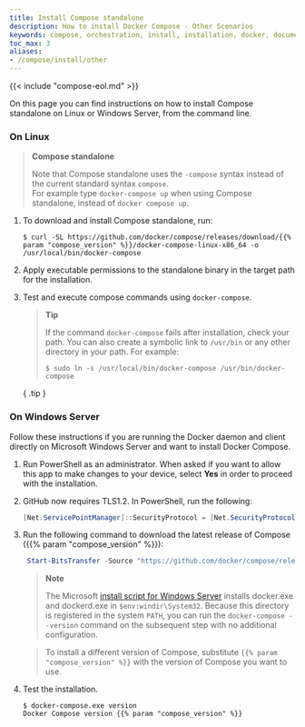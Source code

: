 ```yaml
---
title: Install Compose standalone
description: How to install Docker Compose - Other Scenarios
keywords: compose, orchestration, install, installation, docker, documentation
toc_max: 3
aliases:
- /compose/install/other
---
```


{{< include "compose-eol.md" >}}

On this page you can find instructions on how to install Compose standalone on Linux or Windows Server, from the command line.

### On Linux
> **Compose standalone**
>
> Note that Compose standalone uses the `-compose` syntax instead of the current standard syntax `compose`.  
>For example type `docker-compose up` when using Compose standalone, instead of `docker compose up`.

1. To download and install Compose standalone, run:
   ```console
   $ curl -SL https://github.com/docker/compose/releases/download/{{% param "compose_version" %}}/docker-compose-linux-x86_64 -o /usr/local/bin/docker-compose
   ```
2. Apply executable permissions to the standalone binary in the target path for the installation.
3. Test and execute compose commands using `docker-compose`.

   > **Tip**
   >
   > If the command `docker-compose` fails after installation, check your path.
   > You can also create a symbolic link to `/usr/bin` or any other directory in your path.
   > For example:
   > ```console
   > $ sudo ln -s /usr/local/bin/docker-compose /usr/bin/docker-compose
   > ```
   { .tip }

### On Windows Server

Follow these instructions if you are running the Docker daemon and client directly
on Microsoft Windows Server and want to install Docker Compose.

1.  Run PowerShell as an administrator.
    When asked if you want to allow this app to make changes to your device, select **Yes** in order to proceed with the installation.

2.  GitHub now requires TLS1.2. In PowerShell, run the following:

    ```powershell
    [Net.ServicePointManager]::SecurityProtocol = [Net.SecurityProtocolType]::Tls12
    ```
3. Run the following command to download the latest release of Compose ({{% param "compose_version" %}}):

    ```powershell
     Start-BitsTransfer -Source "https://github.com/docker/compose/releases/download/{{% param "compose_version" %}}/docker-compose-windows-x86_64.exe" -Destination $env:windir\System32\docker-compose.exe
    ```
    > **Note**
    >
    > The Microsoft [install script for Windows Server](https://learn.microsoft.com/en-us/virtualization/windowscontainers/quick-start/set-up-environment?tabs=dockerce#windows-server-1) installs docker.exe and dockerd.exe in `$env:windir\System32`.
     Because this directory is registered in the system `PATH`, you can run the `docker-compose --version` 
     command on the subsequent step with no additional configuration.

    > To install a different version of Compose, substitute `{{% param "compose_version" %}}`
    > with the version of Compose you want to use.

4.  Test the installation.

    ```console
    $ docker-compose.exe version
    Docker Compose version {{% param "compose_version" %}}
    ```
